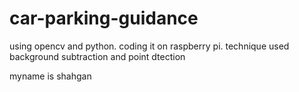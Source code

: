 # car-parking-guidance
using opencv and python. coding it on raspberry pi. technique used background subtraction and point dtection



myname is shahgan
